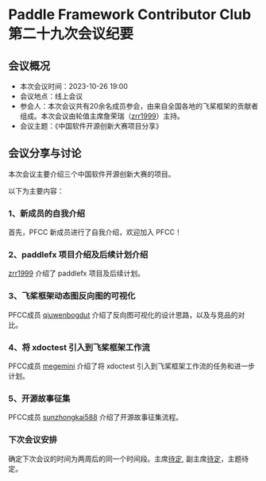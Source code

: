 # Paddle Framework Contributor Club 第二十九次会议纪要

## 会议概况

- 本次会议时间：2023-10-26 19:00
- 会议地点：线上会议
- 参会人：本次会议共有20余名成员参会，由来自全国各地的飞桨框架的贡献者组成。本次会议由轮值主席詹荣瑞（[zrr1999](https://github.com/zrr1999)）主持。
- 会议主题：《中国软件开源创新大赛项目分享》


## 会议分享与讨论

本次会议主要介绍三个中国软件开源创新大赛的项目。

以下为主要内容：

### 1、新成员的自我介绍

首先，PFCC 新成员进行了自我介绍，欢迎加入 PFCC！

### 2、paddlefx 项目介绍及后续计划介绍

[zrr1999](https://github.com/zrr1999) 介绍了 paddlefx 项目及后续计划。

### 3、飞桨框架动态图反向图的可视化

PFCC成员 [qiuwenbogdut](https://github.com/qiuwenbogdut) 介绍了反向图可视化的设计思路，以及与竞品的对比。

### 4、将 xdoctest 引入到飞桨框架工作流

PFCC成员 [megemini](https://github.com/megemini) 介绍了将 xdoctest 引入到飞桨框架工作流的任务和进一步计划。

### 5、开源故事征集

PFCC成员 [sunzhongkai588](https://github.com/sunzhongkai588) 介绍了开源故事征集流程。

### 下次会议安排

确定下次会议的时间为两周后的同一个时间段。主席[待定](), 副主席[待定]()，主题待定。
